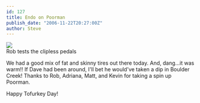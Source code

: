 ```yaml
---
id: 127
title: Endo on Poorman
publish_date: "2006-11-22T20:27:00Z"
author: Steve
---
```

![](http://www.flagstafffrenzy.org/wp-content/uploads/2006/11/rob-pedals.jpg)  
Rob tests the clipless pedals

We had a good mix of fat and skinny tires out there today. And, dang...it was warm!! If Dave had been around, I'll bet he would've taken a dip in Boulder Creek! Thanks to Rob, Adriana, Matt, and Kevin for taking a spin up Poorman.

Happy Tofurkey Day!
